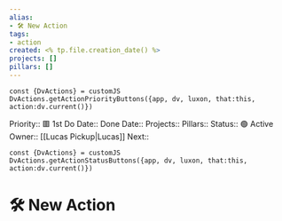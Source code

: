 ```yaml
---
alias:
- 🛠 New Action
tags:
- action
created: <% tp.file.creation_date() %>
projects: []
pillars: []
---
```

```dataviewjs
const {DvActions} = customJS
DvActions.getActionPriorityButtons({app, dv, luxon, that:this, action:dv.current()})
```
Priority:: 🟥 1st
Do Date::
Done Date:: 
Projects:: 
Pillars:: 
Status:: 🟢 Active
Owner:: [[Lucas Pickup|Lucas]]
Next:: 
```dataviewjs
const {DvActions} = customJS
DvActions.getActionStatusButtons({app, dv, luxon, that:this, action:dv.current()})
```
# 🛠 New Action
